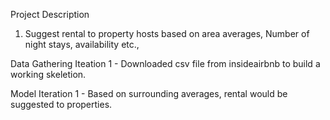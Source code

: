 Project Description

1. Suggest rental to property hosts based on area averages, Number of night stays, availability etc.,

Data Gathering
Iteation 1 - Downloaded csv file from insideairbnb to build a working skeletion.

Model
Iteration 1 - Based on surrounding averages, rental would be suggested to properties.

